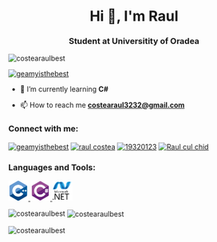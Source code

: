 <h1 align="center">Hi 👋, I'm Raul</h1>
<h3 align="center">Student at Universitity of Oradea</h3>

<p align="left"> <img src="https://komarev.com/ghpvc/?username=costearaulbest&label=Profile%20views&color=0e75b6&style=flat" alt="costearaulbest" /> </p>

<p align="left"> <a href="https://twitter.com/geamyisthebest" target="blank"><img src="https://img.shields.io/twitter/follow/geamyisthebest?logo=twitter&style=for-the-badge" alt="geamyisthebest" /></a> </p>

- 🌱 I’m currently learning **C#**

- 📫 How to reach me **costearaul3232@gmail.com**

<h3 align="left">Connect with me:</h3>
<p align="left">
<a href="https://twitter.com/geamyisthebest" target="blank"><img align="center" src="https://raw.githubusercontent.com/rahuldkjain/github-profile-readme-generator/master/src/images/icons/Social/twitter.svg" alt="geamyisthebest" height="30" width="40" /></a>
<a href="https://linkedin.com/in/raul costea" target="blank"><img align="center" src="https://raw.githubusercontent.com/rahuldkjain/github-profile-readme-generator/master/src/images/icons/Social/linked-in-alt.svg" alt="raul costea" height="30" width="40" /></a>
<a href="https://stackoverflow.com/users/19320123" target="blank"><img align="center" src="https://raw.githubusercontent.com/rahuldkjain/github-profile-readme-generator/master/src/images/icons/Social/stack-overflow.svg" alt="19320123" height="30" width="40" /></a>
<a href="https://discord.gg/Raul cul chid" target="blank"><img align="center" src="https://raw.githubusercontent.com/rahuldkjain/github-profile-readme-generator/master/src/images/icons/Social/discord.svg" alt="Raul cul chid" height="30" width="40" /></a>
</p>

<h3 align="left">Languages and Tools:</h3>
<p align="left"> <a href="https://www.w3schools.com/cpp/" target="_blank" rel="noreferrer"> <img src="https://raw.githubusercontent.com/devicons/devicon/master/icons/cplusplus/cplusplus-original.svg" alt="cplusplus" width="40" height="40"/> </a> <a href="https://www.w3schools.com/cs/" target="_blank" rel="noreferrer"> <img src="https://raw.githubusercontent.com/devicons/devicon/master/icons/csharp/csharp-original.svg" alt="csharp" width="40" height="40"/> </a> <a href="https://dotnet.microsoft.com/" target="_blank" rel="noreferrer"> <img src="https://raw.githubusercontent.com/devicons/devicon/master/icons/dot-net/dot-net-original-wordmark.svg" alt="dotnet" width="40" height="40"/> </a> </p>

<p><img align="left" src="https://github-readme-stats.vercel.app/api/top-langs?username=costearaulbest&show_icons=true&locale=en&layout=compact" alt="costearaulbest" /></p>

<p>&nbsp;<img align="center" src="https://github-readme-stats.vercel.app/api?username=costearaulbest&show_icons=true&locale=en" alt="costearaulbest" /></p>

<p><img align="center" src="https://github-readme-streak-stats.herokuapp.com/?user=costearaulbest&" alt="costearaulbest" /></p>
